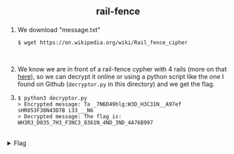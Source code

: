 ## <p style="text-align: center;">rail-fence</p>

<ol>
    <li>
    We download "message.txt"

    $ wget https://en.wikipedia.org/wiki/Rail_fence_cipher
</li>
<br/>
    <li>

We know we are in front of a rail-fence cypher with 4 rails (more on that [here](https://en.wikipedia.org/wiki/Rail_fence_cipher)), so we can decrypt it online or using a python script like the one I found on Github (```decryptor.py``` in this directory) and we get the flag.
</li>
    <li>
    
    $ python3 decryptor.py
    > Encrypted message: Ta _7N6D49hlg:W3D_H3C31N__A97ef sHR053F38N43D7B i33___N6
    > Decrypted message: The flag is: WH3R3_D035_7H3_F3NC3_8361N_4ND_3ND_4A76B997
</li>
</ol>
<br/>
<details>
    <summary> Flag </summary>
    
    picoCTF{WH3R3_D035_7H3_F3NC3_8361N_4ND_3ND_4A76B997}
</details>
